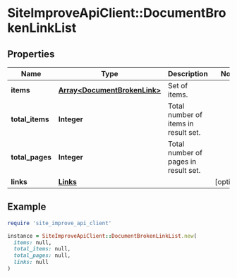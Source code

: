 # SiteImproveApiClient::DocumentBrokenLinkList

## Properties

| Name | Type | Description | Notes |
| ---- | ---- | ----------- | ----- |
| **items** | [**Array&lt;DocumentBrokenLink&gt;**](DocumentBrokenLink.md) | Set of items. |  |
| **total_items** | **Integer** | Total number of items in result set. |  |
| **total_pages** | **Integer** | Total number of pages in result set. |  |
| **links** | [**Links**](Links.md) |  | [optional] |

## Example

```ruby
require 'site_improve_api_client'

instance = SiteImproveApiClient::DocumentBrokenLinkList.new(
  items: null,
  total_items: null,
  total_pages: null,
  links: null
)
```


